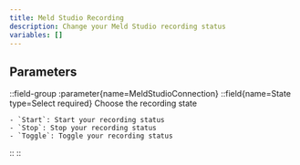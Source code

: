```yaml
---
title: Meld Studio Recording
description: Change your Meld Studio recording status
variables: []
---
```


## Parameters
::field-group
  :parameter{name=MeldStudioConnection}
  ::field{name=State type=Select required}
    Choose the recording state

    - `Start`: Start your recording status
    - `Stop`: Stop your recording status
    - `Toggle`: Toggle your recording status
  ::
::
